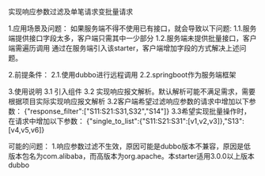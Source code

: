 实现响应参数过滤及单笔请求变批量请求

1.应用场景及问题：
如果服务端不得不使用已有接口，就会导致以下问题:
1.1.服务端提供接口字段太多，客户端只需其中一少部分
1.2.服务端未提供批量接口，客户端需遍历调用
通过在服务端引入该starter，客户端增加字段的方式解决上述问题。

2.前提条件：
2.1.使用dubbo进行远程调用
2.2.springboot作为服务端框架

3.使用说明
3.1 引入组件
3.2 实现响应报文解析。默认解析可能不满足需求，需要根据项目实际实现响应报文解析
3.2客户端希望过滤响应参数的请求中增加以下参数：
{"response_filter":["S11:S21:S31,S32","S14"]}
3.3希望实现批量操作时，在请求中增加以下参数：
{"single_to_list":{"S11:S21:S31":[v1,v2,v3]},"S13":[v4,v5,v6]}


可能的问题：
1.响应参数过滤不生效，原因可能是dubbo版本不兼容，原因是低版本包名为com.alibaba，而高版本为org.apache。本starter适用3.0.0以上版本dubbo
